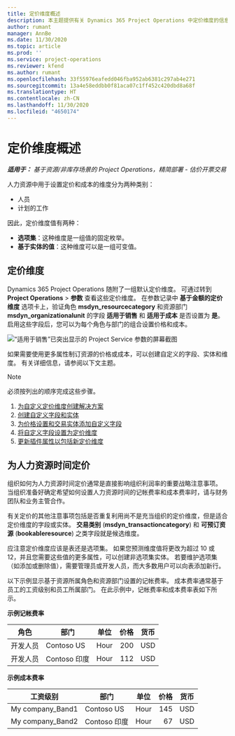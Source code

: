 ```yaml
---
title: 定价维度概述
description: 本主题提供有关 Dynamics 365 Project Operations 中定价维度的信息。
author: rumant
manager: AnnBe
ms.date: 11/30/2020
ms.topic: article
ms.prod: ''
ms.service: project-operations
ms.reviewer: kfend
ms.author: rumant
ms.openlocfilehash: 33f55976eafedd046fba952ab6381c297ab4e271
ms.sourcegitcommit: 13a4e58eddbb0f81aca07c1ff452c420dbd8a68f
ms.translationtype: HT
ms.contentlocale: zh-CN
ms.lasthandoff: 11/30/2020
ms.locfileid: "4650174"
---
```

# <a name="pricing-dimensions-overview"></a>定价维度概述

_**适用于：** 基于资源/非库存场景的 Project Operations，精简部署 - 估价开票交易_

人力资源中用于设置定价和成本的维度分为两种类别：

- 人员
- 计划的工作

因此，定价维度值有两种：

- **选项集**：这种维度是一组值的固定枚举。
- **基于实体的值**：这种维度可以是一组可变值。

## <a name="pricing-dimensions"></a>定价维度

Dynamics 365 Project Operations 随附了一组默认定价维度。 可通过转到 **Project Operations** > **参数** 查看这些定价维度。 在参数记录中 **基于金额的定价维度** 选项卡上，验证角色 **msdyn_resourcecategory** 和资源部门 **msdyn_organizationalunit** 的字段 **适用于销售** 和 **适用于成本** 是否设置为 **是**。 启用这些字段后，您可以为每个角色与部门的组合设置价格和成本。

![“适用于销售”已突出显示的 Project Service 参数的屏幕截图](media/PS-OOB-parameters.png)

如果需要使用更多属性制订资源的价格或成本，可以创建自定义的字段、实体和维度。 有关详细信息，请参阅以下文主题。 
  
  > [!NOTE]
  > 必须按列出的顺序完成这些步骤。

1. [为自定义定价维度创建解决方案](../sales/create-solution-custompd.md)
2. [创建自定义字段和实体](create-custom-fields-entities-pricing-dimensions.md)
3. [为价格设置和交易实体添加自定义字段](add-custom-fields-price-setup-transactional-entities.md)
4. [将自定义字段设置为定价维度](set-up-custom-fields-pricing-dimensions.md)
5. [更新插件属性以包括新定价维度](update-plugin-attributes-pd.md)


## <a name="pricing-human-resource-time"></a>为人力资源时间定价
组织如何为人力资源时间定价通常是直接影响组织利润率的重要战略注意事项。 当组织准备好确定希望如何设置人力资源时间的记帐费率和成本费率时，请与财务团队和业务主管合作。

有关定价的其他注意事项包括是否重复利用尚不是充当组织的定价维度，但是适合定价维度的字段或实体。 **交易类别** (**msdyn_transactioncategory**) 和 **可预订资源** (**bookableresource**) 之类字段就是候选维度。 

应注意定价维度应该是表还是选项集。 如果您预测维度值将更改为超过 10 或 12，并且您需要这些值的更多属性，可以创建非选项集实体。 若要维护选项集（如添加或删除值），需要管理员或开发人员，而大多数用户可以向表添加新行。

以下示例显示基于资源所属角色和资源部门设置的记帐费率。 成本费率通常基于员工的工资级别和员工所属部门。 在此示例中，记帐费率和成本费率表如下所示。

**示例记帐费率**

| 角色        | 部门    |单位      |价格      |货币  |
| ------------|-------------|----------|----------:|----------|
| 开发人员   | Contoso US  |Hour | 200|USD     |
| 开发人员   | Contoso 印度 |Hour|   112|USD     |


**示例成本费率**

| 工资级别     | 部门    |单位      |价格      |货币  |
| ----------------|-------------|----------|----------:|----------|
| My company_Band1 | Contoso US  |Hour | 145|USD     |
| My company_Band2 | Contoso 印度 |Hour|   67|USD     |
